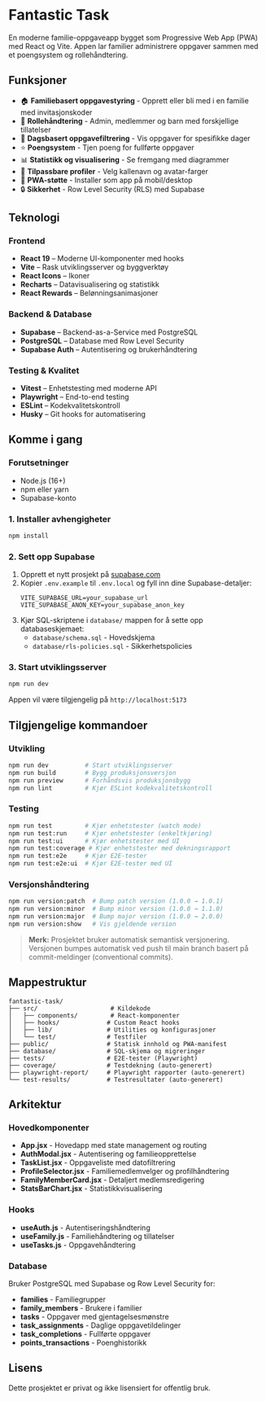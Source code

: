 
# Fantastic Task

En moderne familie-oppgaveapp bygget som Progressive Web App (PWA) med React og Vite. Appen lar familier administrere oppgaver sammen med et poengsystem og rollehåndtering.

## Funksjoner

- 🏠 **Familiebasert oppgavestyring** - Opprett eller bli med i en familie med invitasjonskoder
- 👥 **Rollehåndtering** - Admin, medlemmer og barn med forskjellige tillatelser
- 📅 **Dagsbasert oppgavefiltrering** - Vis oppgaver for spesifikke dager
- ⭐ **Poengsystem** - Tjen poeng for fullførte oppgaver
- 📊 **Statistikk og visualisering** - Se fremgang med diagrammer
- 🎨 **Tilpassbare profiler** - Velg kallenavn og avatar-farger
- 📱 **PWA-støtte** - Installer som app på mobil/desktop
- 🔒 **Sikkerhet** - Row Level Security (RLS) med Supabase

## Teknologi

### Frontend
- **React 19** – Moderne UI-komponenter med hooks
- **Vite** – Rask utviklingsserver og byggverktøy
- **React Icons** – Ikoner
- **Recharts** – Datavisualisering og statistikk
- **React Rewards** – Belønningsanimasjoner

### Backend & Database
- **Supabase** – Backend-as-a-Service med PostgreSQL
- **PostgreSQL** – Database med Row Level Security
- **Supabase Auth** – Autentisering og brukerhåndtering

### Testing & Kvalitet
- **Vitest** – Enhetstesting med moderne API
- **Playwright** – End-to-end testing
- **ESLint** – Kodekvalitetskontroll
- **Husky** – Git hooks for automatisering

## Komme i gang

### Forutsetninger
- Node.js (16+)
- npm eller yarn
- Supabase-konto

### 1. Installer avhengigheter
```bash
npm install
```

### 2. Sett opp Supabase
1. Opprett et nytt prosjekt på [supabase.com](https://supabase.com)
2. Kopier `.env.example` til `.env.local` og fyll inn dine Supabase-detaljer:
   ```env
   VITE_SUPABASE_URL=your_supabase_url
   VITE_SUPABASE_ANON_KEY=your_supabase_anon_key
   ```
3. Kjør SQL-skriptene i `database/` mappen for å sette opp databaseskjemaet:
   - `database/schema.sql` - Hovedskjema
   - `database/rls-policies.sql` - Sikkerhetspolicies

### 3. Start utviklingsserver
```bash
npm run dev
```

Appen vil være tilgjengelig på `http://localhost:5173`

## Tilgjengelige kommandoer

### Utvikling
```bash
npm run dev          # Start utviklingsserver
npm run build        # Bygg produksjonsversjon
npm run preview      # Forhåndsvis produksjonsbygg
npm run lint         # Kjør ESLint kodekvalitetskontroll
```

### Testing
```bash
npm run test         # Kjør enhetstester (watch mode)
npm run test:run     # Kjør enhetstester (enkeltkjøring)
npm run test:ui      # Kjør enhetstester med UI
npm run test:coverage # Kjør enhetstester med dekningsrapport
npm run test:e2e     # Kjør E2E-tester
npm run test:e2e:ui  # Kjør E2E-tester med UI
```

### Versjonshåndtering
```bash
npm run version:patch  # Bump patch version (1.0.0 → 1.0.1)
npm run version:minor  # Bump minor version (1.0.0 → 1.1.0)
npm run version:major  # Bump major version (1.0.0 → 2.0.0)
npm run version:show   # Vis gjeldende version
```

> **Merk:** Prosjektet bruker automatisk semantisk versjonering. Versjonen bumpes automatisk ved push til main branch basert på commit-meldinger (conventional commits).

## Mappestruktur

```
fantastic-task/
├── src/                    # Kildekode
│   ├── components/         # React-komponenter
│   ├── hooks/             # Custom React hooks
│   ├── lib/               # Utilities og konfigurasjoner
│   └── test/              # Testfiler
├── public/                # Statisk innhold og PWA-manifest
├── database/              # SQL-skjema og migreringer
├── tests/                 # E2E-tester (Playwright)
├── coverage/              # Testdekning (auto-generert)
├── playwright-report/     # Playwright rapporter (auto-generert)
└── test-results/          # Testresultater (auto-generert)
```

## Arkitektur

### Hovedkomponenter
- **App.jsx** - Hovedapp med state management og routing
- **AuthModal.jsx** - Autentisering og familieopprettelse
- **TaskList.jsx** - Oppgaveliste med datofiltrering
- **ProfileSelector.jsx** - Familiemedlemvelger og profilhåndtering
- **FamilyMemberCard.jsx** - Detaljert medlemsredigering
- **StatsBarChart.jsx** - Statistikkvisualisering

### Hooks
- **useAuth.js** - Autentiseringshåndtering
- **useFamily.js** - Familiehåndtering og tillatelser
- **useTasks.js** - Oppgavehåndtering

### Database
Bruker PostgreSQL med Supabase og Row Level Security for:
- **families** - Familiegrupper
- **family_members** - Brukere i familier
- **tasks** - Oppgaver med gjentagelsesmønstre
- **task_assignments** - Daglige oppgavetildelinger
- **task_completions** - Fullførte oppgaver
- **points_transactions** - Poenghistorikk

## Lisens

Dette prosjektet er privat og ikke lisensiert for offentlig bruk.